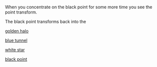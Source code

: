 When you concentrate on the black point for some more time you see the point transform.

The black point transforms back into the 

[golden halo](../golden-halo/golden-halo.md)

[blue tunnel](../blue-tunnel/blue-tunnel.md)

[white star](../white-star/white-star.md)

[black point](../black-point/black-point.md)